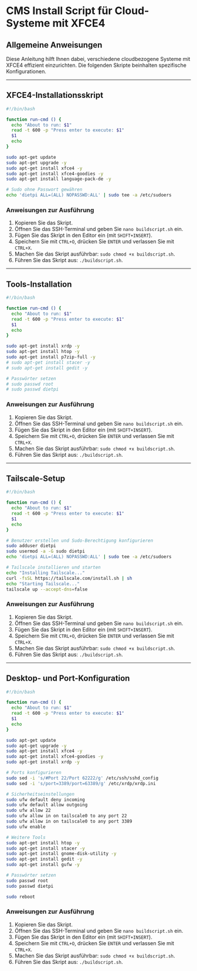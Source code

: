 # CMS Install Script für Cloud-Systeme mit XFCE4

## Allgemeine Anweisungen
Diese Anleitung hilft Ihnen dabei, verschiedene cloudbezogene Systeme mit XFCE4 effizient einzurichten. Die folgenden Skripte beinhalten spezifische Konfigurationen.

---

## XFCE4-Installationsskript

```bash
#!/bin/bash

function run-cmd () {
  echo "About to run: $1"
  read -t 600 -p "Press enter to execute: $1"
  $1
  echo
}

sudo apt-get update
sudo apt-get upgrade -y
sudo apt-get install xfce4 -y
sudo apt-get install xfce4-goodies -y
sudo apt-get install language-pack-de -y

# Sudo ohne Passwort gewähren
echo 'dietpi ALL=(ALL) NOPASSWD:ALL' | sudo tee -a /etc/sudoers
```

### Anweisungen zur Ausführung
1. Kopieren Sie das Skript.
2. Öffnen Sie das SSH-Terminal und geben Sie `nano buildscript.sh` ein.
3. Fügen Sie das Skript in den Editor ein (mit `SHIFT+INSERT`).
4. Speichern Sie mit `CTRL+O`, drücken Sie `ENTER` und verlassen Sie mit `CTRL+X`.
5. Machen Sie das Skript ausführbar: `sudo chmod +x buildscript.sh`.
6. Führen Sie das Skript aus: `./buildscript.sh`.

---

## Tools-Installation

```bash
#!/bin/bash

function run-cmd () {
  echo "About to run: $1"
  read -t 600 -p "Press enter to execute: $1"
  $1
  echo
}

sudo apt-get install xrdp -y
sudo apt-get install htop -y
sudo apt-get install p7zip-full -y
# sudo apt-get install stacer -y
# sudo apt-get install gedit -y

# Passwörter setzen
# sudo passwd root
# sudo passwd dietpi
```

### Anweisungen zur Ausführung
1. Kopieren Sie das Skript.
2. Öffnen Sie das SSH-Terminal und geben Sie `nano buildscript.sh` ein.
3. Fügen Sie das Skript in den Editor ein (mit `SHIFT+INSERT`).
4. Speichern Sie mit `CTRL+O`, drücken Sie `ENTER` und verlassen Sie mit `CTRL+X`.
5. Machen Sie das Skript ausführbar: `sudo chmod +x buildscript.sh`.
6. Führen Sie das Skript aus: `./buildscript.sh`.

---

## Tailscale-Setup

```bash
#!/bin/bash

function run-cmd () {
  echo "About to run: $1"
  read -t 600 -p "Press enter to execute: $1"
  $1
  echo
}

# Benutzer erstellen und Sudo-Berechtigung konfigurieren
sudo adduser dietpi
sudo usermod -a -G sudo dietpi
echo 'dietpi ALL=(ALL) NOPASSWD:ALL' | sudo tee -a /etc/sudoers

# Tailscale installieren und starten
echo "Installing Tailscale..."
curl -fsSL https://tailscale.com/install.sh | sh
echo "Starting Tailscale..."
tailscale up --accept-dns=false
```

### Anweisungen zur Ausführung
1. Kopieren Sie das Skript.
2. Öffnen Sie das SSH-Terminal und geben Sie `nano buildscript.sh` ein.
3. Fügen Sie das Skript in den Editor ein (mit `SHIFT+INSERT`).
4. Speichern Sie mit `CTRL+O`, drücken Sie `ENTER` und verlassen Sie mit `CTRL+X`.
5. Machen Sie das Skript ausführbar: `sudo chmod +x buildscript.sh`.
6. Führen Sie das Skript aus: `./buildscript.sh`.

---

## Desktop- und Port-Konfiguration

```bash
#!/bin/bash

function run-cmd () {
  echo "About to run: $1"
  read -t 600 -p "Press enter to execute: $1"
  $1
  echo
}

sudo apt-get update
sudo apt-get upgrade -y
sudo apt-get install xfce4 -y
sudo apt-get install xfce4-goodies -y
sudo apt-get install xrdp -y

# Ports konfigurieren
sudo sed -i 's/#Port 22/Port 62222/g' /etc/ssh/sshd_config
sudo sed -i 's/port=3389/port=63389/g' /etc/xrdp/xrdp.ini

# Sicherheitseinstellungen
sudo ufw default deny incoming
sudo ufw default allow outgoing
sudo ufw allow 22
sudo ufw allow in on tailscale0 to any port 22
sudo ufw allow in on tailscale0 to any port 3389
sudo ufw enable

# Weitere Tools
sudo apt-get install htop -y
sudo apt-get install stacer -y
sudo apt-get install gnome-disk-utility -y
sudo apt-get install gedit -y
sudo apt-get install gufw -y

# Passwörter setzen
sudo passwd root
sudo passwd dietpi

sudo reboot
```

### Anweisungen zur Ausführung
1. Kopieren Sie das Skript.
2. Öffnen Sie das SSH-Terminal und geben Sie `nano buildscript.sh` ein.
3. Fügen Sie das Skript in den Editor ein (mit `SHIFT+INSERT`).
4. Speichern Sie mit `CTRL+O`, drücken Sie `ENTER` und verlassen Sie mit `CTRL+X`.
5. Machen Sie das Skript ausführbar: `sudo chmod +x buildscript.sh`.
6. Führen Sie das Skript aus: `./buildscript.sh`.
